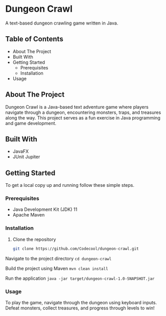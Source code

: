 # Dungeon Crawl

A text-based dungeon crawling game written in Java.

## Table of Contents

- About The Project
- Built With
- Getting Started
    - Prerequisites
    - Installation
- Usage

## About The Project

Dungeon Crawl is a Java-based text adventure game where players navigate through a dungeon, encountering monsters, traps, and treasures along the way. This project serves as a fun exercise in Java programming and game development.

## Built With

- JavaFX
- JUnit Jupiter

## Getting Started

To get a local copy up and running follow these simple steps.

### Prerequisites

- Java Development Kit (JDK) 11
- Apache Maven

### Installation

1. Clone the repository
   ```sh
   git clone https://github.com/Codecool/dungeon-crawl.git

Navigate to the project directory
`cd dungeon-crawl`

Build the project using Maven
`mvn clean install`

Run the application
`java -jar target/dungeon-crawl-1.0-SNAPSHOT.jar`

### Usage
To play the game, navigate through the dungeon using keyboard inputs. Defeat monsters, collect treasures, and progress through levels to win!